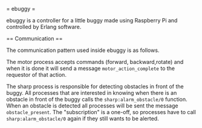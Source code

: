 = ebuggy =

ebuggy is a controller for a little buggy made using Raspberry Pi and
controlled by Erlang software.




== Communication ==

The communication pattern used inside ebuggy is as follows.

The motor process accepts commands (forward, backward,rotate) and when
it is done it will send a message `motor_action_complete` to the
requestor of that action.

The sharp process is responsible for detecting obstacles in front of
the buggy. All processes that are interested in knowing when there is
an obstacle in front of the buggy calls the `sharp:alarm_obstacle/0`
function.
When an obstacle is detected all processes will be sent the message
`obstacle_present`.
The "subscription" is a one-off, so processes have to call
`sharp:alarm_obstacle/0` again if they still wants to be alerted.
